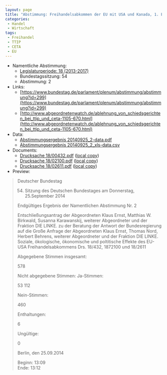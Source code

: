 ```yaml
---
layout: page
title: "Abstimmung: Freihandelsabkommen der EU mit USA und Kanada, 1. Entschließungsantrag"
categories:
 - Handel
 - Wirtschaft
tags:
 - Freihandel
 - TTIP
 - CETA
 - EU
---
```


* Namentliche Abstimmung:
    * [Legislaturperiode: 18 (2013-2017)](https://de.wikipedia.org/wiki/18._Deutscher_Bundestag)
    * Bundestagssitzung: 54
    * Abstimmung: 2
* Links: 
    * [https://www.bundestag.de/parlament/plenum/abstimmung/abstimmung?id=299](https://www.bundestag.de/parlament/plenum/abstimmung/abstimmung?id=299)
    * [http://www.abgeordnetenwatch.de/ablehnung_von_schiedsgerichten_bei_ttip_und_ceta-1105-670.html](http://www.abgeordnetenwatch.de/ablehnung_von_schiedsgerichten_bei_ttip_und_ceta-1105-670.html)
* Data: 
    * [Abstimmungsergebnis 20140925_2-data.pdf](/res/abstimmungsliste/20140925_2-data.pdf)
    * [Abstimmungsergebnis 20140925_2_xls-data.csv](/res/abstimmungsliste/analyses/20140925_2_xls-data.csv)
* Documents: 
    * [Drucksache 18/00432.pdf](http://dip21.bundestag.de/dip21/btd/18/004/1800432.pdf) ([local copy](/res/abstimmungsdaten/018-054-02/1800432.pdf))
    * [Drucksache 18/02100.pdf](http://dip21.bundestag.de/dip21/btd/18/021/1802100.pdf) ([local copy](/res/abstimmungsdaten/018-054-02/1802100.pdf))
    * [Drucksache 18/02611.pdf](http://dip21.bundestag.de/dip21/btd/18/026/1802611.pdf) ([local copy](/res/abstimmungsdaten/018-054-02/1802611.pdf))
* Preview: 
> Deutscher Bundestag
> 
> 54. Sitzung des Deutschen Bundestages
> am Donnerstag, 25.September 2014
> 
> Endgültiges Ergebnis der Namentlichen Abstimmung Nr. 2
> 
> Entschließungsantrag der Abgeordneten Klaus Ernst, Matthias W. Birkwald, Susanna
> Karawanskij, weiterer Abgeordneter und der Fraktion DIE LINKE.
> zu der Beratung der Antwort der Bundesregierung auf die Große Anfrage der Abgeordneten
> Klaus Ernst, Thomas Nord, Herbert Behrens, weiterer Abgeordneter und der Fraktion DIE
> LINKE.
> Soziale, ökologische, ökonomische und poltitische Effekte des EU-USA
> Freihandelsabkommens
> Drs. 18/432, 1872100 und 18/2611
> 
> Abgegebene Stimmen insgesamt:
> 
> 578
> 
> Nicht abgegebene Stimmen:
> Ja-Stimmen:
> 
> 53
> 112
> 
> Nein-Stimmen:
> 
> 460
> 
> Enthaltungen:
> 
> 6
> 
> Ungültige:
> 
> 0
> 
> Berlin, den 25.09.2014
> 
> Beginn: 13:09  
> Ende: 13:12
